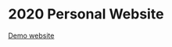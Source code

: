 # 2020 Personal Website

<p><a href="https://meganxli.github.io/antweb/" target="_blank">Demo website</a></p>

